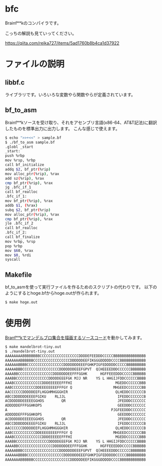 # bfc
Brainf\*\*kのコンパイラです。

こっちの解説も見ていってください。

https://qiita.com/reika727/items/5ad1760b8b4ca1d37922
# ファイルの説明
## libbf.c
ライブラリです。いろいろな変数やら関数やらが定義されています。
## bf_to_asm
Brainf\*\*kソースを受け取り、それをアセンブリ言語(x86-64、AT&T記法)に翻訳したものを標準出力に出力します。
こんな感じで使えます。
```bash
$ echo ">>+<<" > sample.bf
$ ./bf_to_asm sample.bf
.globl _start
_start:
push %rbp
mov %rsp, %rbp
call bf_initialize
addq $2, bf_ptr(%rip)
mov alloc_ptr(%rip), %rax
add sz(%rip), %rax
cmp bf_ptr(%rip), %rax
jg .bfc_if_1
call bf_realloc
.bfc_if_1:
mov bf_ptr(%rip), %rax
addb $1, (%rax)
subq $2, bf_ptr(%rip)
mov alloc_ptr(%rip), %rax
cmp bf_ptr(%rip), %rax
jle .bfc_if_2
call bf_realloc
.bfc_if_2:
call bf_finalize
mov %rbp, %rsp
pop %rbp
mov $60, %rax
mov $0, %rdi
syscall
```
## Makefile
bf_to_asmを使って実行ファイルを作るためのスクリプトの代わりです。
以下のようにするとhoge.bfからhoge.outが作られます。
```bash
$ make hoge.out
```
# 使用例
[Branf\*\*kでマンデルブロ集合を描画するソースコード](https://github.com/fabianishere/brainfuck/blob/master/examples/mandelbrot/mandelbrot-tiny.bf)を動かしてみます。
```bash
$ make mandelbrot-tiny.out
$ ./mandelbrot-tiny.out
AAAAAAAABBBBBBBBCCCCCCCCCCCCCCCCCCDDDDEFEEDDDCCCCCBBBBBBBBBBBBBBB
AAAAAAABBBBBBCCCCCCCCCCCCCCCCCDDDDDDEEFIKGGGDDDDDCCCCBBBBBBBBBBBB
AAAAAABBBBCCCCCCCCCCCCCCCCCDDDDDDDEEEFGHKPIGFEDDDDDCCCCCBBBBBBBBB
AAAAABBBCCCCCCCCCCCCCCCCCDDDDDDDEEEFGPVT  Q[HEEEEDDDCCCCCCBBBBBBB
AAAABBCCCCCCCCCCCCCCCCDDDDDDDEEFFFGGHK      HGFFEEEDDDCCCCCBBBBBB
AAABBCCCCCCCCCCCCCCCDDDDDEEEFGK MJJ NR    YS L HHGIJFDDCCCCCCBBBB
AAABCCCCCCCCCCCCCDDDEEEEEEFFFHI                    MGEDDCCCCCCBBB
AABCCCCCCCCCCCDDEEEEEEEEFFFGY Q                   MHGEEDCCCCCCCBB
AACCCCCCDDDDDEEFLHGGHMHGGGHIR                      QLHEDDCCCCCCCB
ABCCDDDDDDEEEEFGIKU    RLJJL                        IFEDDCCCCCCCB
ACDDDDDDEEEEEGGHOS        QR                        JFEDDDCCCCCCC
ADDDDDEFFFGGHKOPS                                   GEEDDDCCCCCCC
A                                                PJGFEEDDDCCCCCCC
ADDDDDEFFFGGHKOPS                                   GEEDDDCCCCCCC
ACDDDDDDEEEEEGGHOS        QR                        JFEDDDCCCCCCC
ABCCDDDDDDEEEEFGIKU    RLJJL                        IFEDDCCCCCCCB
AACCCCCCDDDDDEEFLHGGHMHGGGHIR                      QLHEDDCCCCCCCB
AABCCCCCCCCCCCDDEEEEEEEEFFFGY Q                   MHGEEDCCCCCCCBB
AAABCCCCCCCCCCCCCDDDEEEEEEFFFHI                    MGEDDCCCCCCBBB
AAABBCCCCCCCCCCCCCCCDDDDDEEEFGK MJJ NR    YS L HHGIJFDDCCCCCCBBBB
AAAABBCCCCCCCCCCCCCCCCDDDDDDDEEFFFGGHK      HGFFEEEDDDCCCCCBBBBBB
AAAAABBBCCCCCCCCCCCCCCCCCDDDDDDDEEEFGPVT  Q[HEEEEDDDCCCCCCBBBBBBB
AAAAAABBBBCCCCCCCCCCCCCCCCCDDDDDDDEEEFGHKPIGFEDDDDDCCCCCBBBBBBBBB
AAAAAAABBBBBBCCCCCCCCCCCCCCCCCDDDDDDEEFIKGGGDDDDDCCCCBBBBBBBBBBBB
